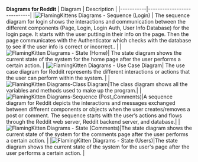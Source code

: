 **Diagrams for Reddit**
| Diagram   | Description                |
|-----------|----------------------------|
|![FlamingKittens Diagrams - Sequence (Login)](https://github.com/FlamingPepper/CS151-FlamingKittens/assets/64181068/d4f30dc6-c296-4750-840c-02b35c874591) | The sequence diagram for login shows the interactions and communication between the different components (Page, Login, Login Auth, User Info Database) for the login page. It starts with the user putting in their info on the page. Then the page communicates with the Authenticator which checks with the database to see if the user info is correct or incorrect.. |
|![FlamingKitten Diagrams - State (Home)](https://github.com/FlamingPepper/CS151-FlamingKittens/assets/64181068/a049ae78-0f96-4da9-9ae2-ae4717a29715)| The state diagram shows the current state of the system for the home page after the user performs a certain action. |
|![FlamingKitten Diagrams - Use Case Diagram](https://github.com/FlamingPepper/CS151-FlamingKittens/assets/64181068/b9f24fbc-3fc5-43ab-b724-32d9ba899649)| The use case diagram for Reddit represents the different interactions or actions that the user can perform within the system. |
|![FlamingKitten Diagrams-Class Diagram](https://github.com/FlamingPepper/CS151-FlamingKittens/assets/64181068/1185c8e1-3250-4124-b879-6bfc46c0d44b)|The class diagram shows all the variables and methods used to make up the program.|
|![FlamingKitten Diagrams-Sequence (Post_Comments)](https://github.com/FlamingPepper/CS151-FlamingKittens/assets/64181068/8b30609a-7012-4b02-8dad-e41159a94ec3)|A sequence diagram for Reddit depicts the interactions and messages exchanged between different components or objects when the user creates/removes a post or comment. The sequence starts with the user’s actions and flows through the Reddit web server, Reddit backend server, and database.|
|![FlamingKitten Diagrams - State (Comments)](https://github.com/FlamingPepper/CS151-FlamingKittens/assets/64181068/6cdba506-e940-4e29-a58a-6a987f58e81d)|The state diagram shows the current state of the system for the comments page after the user performs a certain action. |
|![FlamingKitten Diagrams - State (Users)](https://github.com/FlamingPepper/CS151-FlamingKittens/assets/64181068/e7266850-87fe-4140-9b02-a7fd4922d77d)|The state diagram shows the current state of the system for the user's page after the user performs a certain action. |



